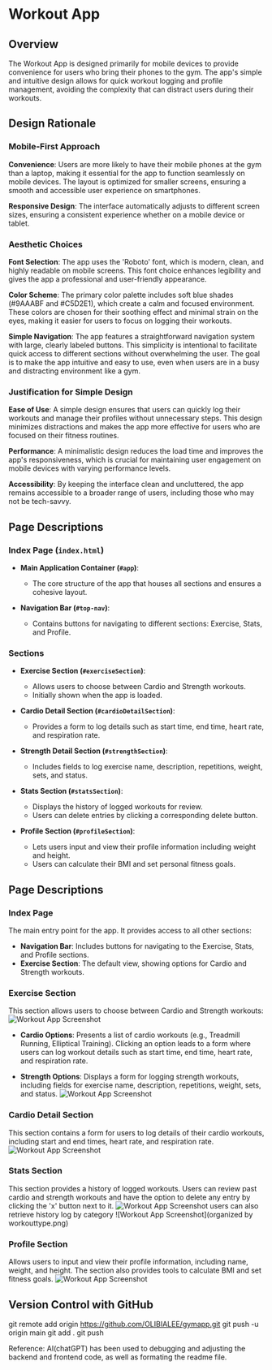 # Workout App

## Overview

The Workout App is designed primarily for mobile devices to provide convenience for users who bring their phones to the gym. The app's simple and intuitive design allows for quick workout logging and profile management, avoiding the complexity that can distract users during their workouts.

## Design Rationale

### Mobile-First Approach

**Convenience**: Users are more likely to have their mobile phones at the gym than a laptop, making it essential for the app to function seamlessly on mobile devices. The layout is optimized for smaller screens, ensuring a smooth and accessible user experience on smartphones.

**Responsive Design**: The interface automatically adjusts to different screen sizes, ensuring a consistent experience whether on a mobile device or tablet.

### Aesthetic Choices

**Font Selection**: The app uses the 'Roboto' font, which is modern, clean, and highly readable on mobile screens. This font choice enhances legibility and gives the app a professional and user-friendly appearance.

**Color Scheme**: The primary color palette includes soft blue shades (#9AAABF and #C5D2E1), which create a calm and focused environment. These colors are chosen for their soothing effect and minimal strain on the eyes, making it easier for users to focus on logging their workouts.

**Simple Navigation**: The app features a straightforward navigation system with large, clearly labeled buttons. This simplicity is intentional to facilitate quick access to different sections without overwhelming the user. The goal is to make the app intuitive and easy to use, even when users are in a busy and distracting environment like a gym.

### Justification for Simple Design

**Ease of Use**: A simple design ensures that users can quickly log their workouts and manage their profiles without unnecessary steps. This design minimizes distractions and makes the app more effective for users who are focused on their fitness routines.

**Performance**: A minimalistic design reduces the load time and improves the app's responsiveness, which is crucial for maintaining user engagement on mobile devices with varying performance levels.

**Accessibility**: By keeping the interface clean and uncluttered, the app remains accessible to a broader range of users, including those who may not be tech-savvy.

## Page Descriptions

### Index Page (`index.html`)

- **Main Application Container (`#app`)**: 
  - The core structure of the app that houses all sections and ensures a cohesive layout.

- **Navigation Bar (`#top-nav`)**:
  - Contains buttons for navigating to different sections: Exercise, Stats, and Profile.

### Sections

- **Exercise Section (`#exerciseSection`)**: 
  - Allows users to choose between Cardio and Strength workouts.
  - Initially shown when the app is loaded.

- **Cardio Detail Section (`#cardioDetailSection`)**:
  - Provides a form to log details such as start time, end time, heart rate, and respiration rate.

- **Strength Detail Section (`#strengthSection`)**:
  - Includes fields to log exercise name, description, repetitions, weight, sets, and status.

- **Stats Section (`#statsSection`)**:
  - Displays the history of logged workouts for review.
  - Users can delete entries by clicking a corresponding delete button.

- **Profile Section (`#profileSection`)**:
  - Lets users input and view their profile information including weight and height.
  - Users can calculate their BMI and set personal fitness goals.

## Page Descriptions

### **Index Page**
The main entry point for the app. It provides access to all other sections:

- **Navigation Bar**: Includes buttons for navigating to the Exercise, Stats, and Profile sections.
- **Exercise Section**: The default view, showing options for Cardio and Strength workouts.

### **Exercise Section**
This section allows users to choose between Cardio and Strength workouts:
![Workout App Screenshot](cardiooption.png)

- **Cardio Options**: Presents a list of cardio workouts (e.g., Treadmill Running, Elliptical Training). Clicking an option leads to a form where users can log workout details such as start time, end time, heart rate, and respiration rate.

- **Strength Options**: Displays a form for logging strength workouts, including fields for exercise name, description, repetitions, weight, sets, and status.
![Workout App Screenshot](strengthworkoutlog.png)
### **Cardio Detail Section**
This section contains a form for users to log details of their cardio workouts, including start and end times, heart rate, and respiration rate.
![Workout App Screenshot](cardiodet.png)

### **Stats Section**
This section provides a history of logged workouts. Users can review past cardio and strength workouts and have the option to delete any entry by clicking the 'x' button next to it.
![Workout App Screenshot](historylog.png)
users can also retrieve history log by category
![Workout App Screenshot](organized by workouttype.png)
### **Profile Section**
Allows users to input and view their profile information, including name, weight, and height. The section also provides tools to calculate BMI and set fitness goals.
![Workout App Screenshot](profile.png)


## Version Control with GitHub
git remote add origin https://github.com/OLIBIALEE/gymapp.git
git push -u origin main
git add .
git push


Reference:
AI(chatGPT) has been used to debugging and adjusting the backend and frontend code, as well as formating the readme file.
